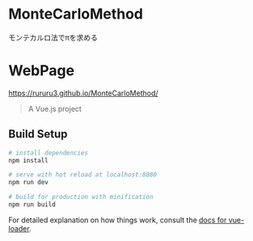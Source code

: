 # MonteCarloMethod
モンテカルロ法でπを求める

# WebPage
https://rururu3.github.io/MonteCarloMethod/

> A Vue.js project

## Build Setup

``` bash
# install dependencies
npm install

# serve with hot reload at localhost:8080
npm run dev

# build for production with minification
npm run build
```

For detailed explanation on how things work, consult the [docs for vue-loader](http://vuejs.github.io/vue-loader).
